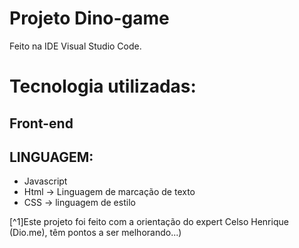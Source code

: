 # Projeto Dino-game

Feito na IDE Visual Studio Code.

#  Tecnologia  utilizadas:
##  Front-end

##  LINGUAGEM:
- Javascript
- Html -> Linguagem de marcação de texto
- CSS -> linguagem de estilo

[^1]Este projeto foi feito com a orientação do expert Celso Henrique (Dio.me), têm pontos a ser melhorando...)
